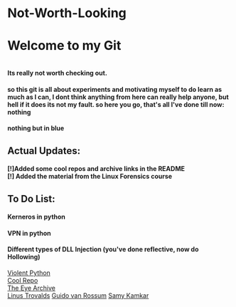 # Not-Worth-Looking

<h1> Welcome to my Git </h1>
<br/> 
<b> Its really not worth checking out.</b>
<p><h4> so this git is all about experiments and motivating myself to do learn as much as I can, I dont think anything from here can really help anyone, but hell if it does its not my fault.
so here you go, that's all I've done till now: <br/>
nothing<br/>
<p><h4 color=blue> nothing but in blue</h4>
<h2> Actual Updates:</h2>
<h4>[!]Added some cool repos and archive links in the README<br/>
[!] Added the material from the Linux Forensics course<br/>
</h4>
<h2> To Do List:</h2>
<h4>Kerneros in python</h4>
<h4> VPN in python</h4>
<h4> Different types of DLL Injection (you've done reflective, now do Hollowing)</h4>

<a href="https://repo.zenk-security.com/Programmation/Violent%20Python%20-%20A%20Cookbook%20for%20Hackers,%20Forensic%20Analysts,%20Penetration%20Testers%20and%20Security%20Enginners.pdf"> Violent Python </a><br/>
<a href="https://repo.zenk-security.com/">Cool Repo</a><br/>
<a href="http://the-eye.eu/"> The Eye Archive</a><br/>
<a href="https://en.wikipedia.org/wiki/Mark_Russinovich"> Linus Trovalds</a>
<a href="https://en.wikipedia.org/wiki/Mark_Russinovich"> Guido van Rossum</a>
<a href="https://en.wikipedia.org/wiki/Mark_Russinovich"> Samy Kamkar </a>